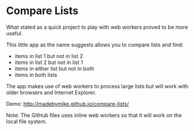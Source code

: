 Compare Lists
=============
What stated as a quick project to play with web workers proved to be more useful.

This little app as the name suggests allows you to compare lists and find: 
* items in list 1 but not in list 2
* items in list 2 but not in list 1
* items in either list but not in both
* items in both lists

The app makes use of web workers to process large lists but will work with older browsers and Internet Explorer.

Demo:
http://madebymike.github.io/compare-lists/


Note: The GitHub files uses inline web workers so that it will work on the local file system.